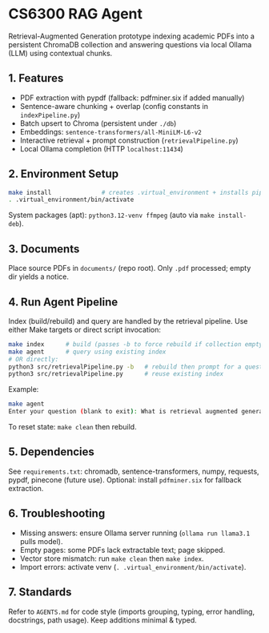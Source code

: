 # CS6300 RAG Agent

Retrieval-Augmented Generation prototype indexing academic PDFs into a persistent ChromaDB collection and answering questions via local Ollama (LLM) using contextual chunks.

## 1. Features
- PDF extraction with pypdf (fallback: pdfminer.six if added manually)
- Sentence-aware chunking + overlap (config constants in `indexPipeline.py`)
- Batch upsert to Chroma (persistent under `./db`)
- Embeddings: `sentence-transformers/all-MiniLM-L6-v2`
- Interactive retrieval + prompt construction (`retrievalPipeline.py`)
- Local Ollama completion (HTTP `localhost:11434`)

## 2. Environment Setup
```bash
make install              # creates .virtual_environment + installs pip deps
. .virtual_environment/bin/activate
```
System packages (apt): `python3.12-venv ffmpeg` (auto via `make install-deb`).

## 3. Documents
Place source PDFs in `documents/` (repo root). Only `.pdf` processed; empty dir yields a notice.

## 4. Run Agent Pipeline
Index (build/rebuild) and query are handled by the retrieval pipeline. Use either Make targets or direct script invocation:
```bash
make index      # build (passes -b to force rebuild if collection empty or requested)
make agent      # query using existing index
# OR directly:
python3 src/retrievalPipeline.py -b   # rebuild then prompt for a question
python3 src/retrievalPipeline.py      # reuse existing index
```
Example:
```bash
make agent
Enter your question (blank to exit): What is retrieval augmented generation?
```
To reset state: `make clean` then rebuild.

## 5. Dependencies
See `requirements.txt`: chromadb, sentence-transformers, numpy, requests, pypdf, pinecone (future use). Optional: install `pdfminer.six` for fallback extraction.

## 6. Troubleshooting
- Missing answers: ensure Ollama server running (`ollama run llama3.1` pulls model).
- Empty pages: some PDFs lack extractable text; page skipped.
- Vector store mismatch: run `make clean` then `make index`.
- Import errors: activate venv (`. .virtual_environment/bin/activate`).

## 7. Standards
Refer to `AGENTS.md` for code style (imports grouping, typing, error handling, docstrings, path usage). Keep additions minimal & typed.
